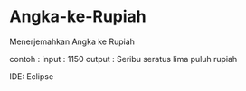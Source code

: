 Angka-ke-Rupiah
===============

Menerjemahkan Angka ke Rupiah

contoh : 
input  : 1150
output : Seribu seratus lima puluh rupiah

IDE: Eclipse




